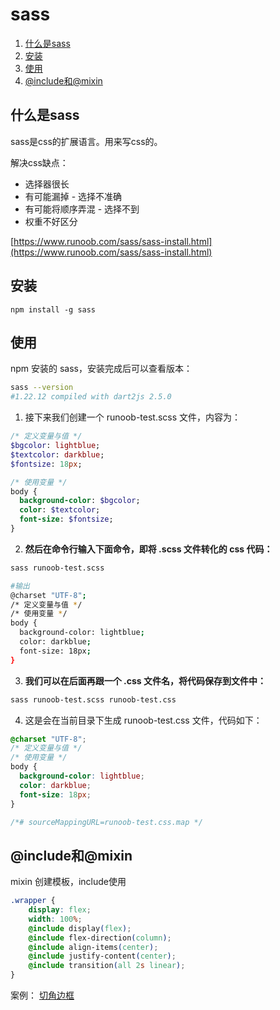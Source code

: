 # sass
1. [什么是sass](#什么是sass)
2. [安装](#安装)
3. [使用](#使用)
4. [@include和@mixin](#include和mixin)

## 什么是sass
sass是css的扩展语言。用来写css的。

解决css缺点：
- 选择器很长
- 有可能漏掉 - 选择不准确
- 有可能将顺序弄混 - 选择不到
- 权重不好区分

[https://www.runoob.com/sass/sass-install.html](https://www.runoob.com/sass/sass-install.html)

## 安装
`npm install -g sass`

## 使用
npm 安装的 sass，安装完成后可以查看版本：
```bash
sass --version 
#1.22.12 compiled with dart2js 2.5.0 
```

1. 接下来我们创建一个 runoob-test.scss 文件，内容为：
```sass
/* 定义变量与值 */
$bgcolor: lightblue;
$textcolor: darkblue;
$fontsize: 18px;

/* 使用变量 */
body {
  background-color: $bgcolor;
  color: $textcolor;
  font-size: $fontsize;
}
```

2. **然后在命令行输入下面命令，即将 .scss 文件转化的 css 代码：**
```bash
sass runoob-test.scss 

#输出
@charset "UTF-8";
/* 定义变量与值 */
/* 使用变量 */
body {
  background-color: lightblue;
  color: darkblue;
  font-size: 18px;
}
```

3. **我们可以在后面再跟一个 .css 文件名，将代码保存到文件中：**
```bash
sass runoob-test.scss runoob-test.css
```

4. 这是会在当前目录下生成 runoob-test.css 文件，代码如下：
```css
@charset "UTF-8";
/* 定义变量与值 */
/* 使用变量 */
body {
  background-color: lightblue;
  color: darkblue;
  font-size: 18px;
}

/*# sourceMappingURL=runoob-test.css.map */
```

## @include和@mixin

mixin 创建模板，include使用

```css
.wrapper {
    display: flex;
    width: 100%;
    @include display(flex);
    @include flex-direction(column);
    @include align-items(center);
    @include justify-content(center);
    @include transition(all 2s linear);
}
```
案例：
[切角边框](css知识积累/切角边框和背景.md)